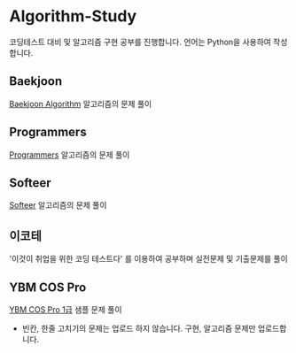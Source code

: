 # Algorithm-Study
코딩테스트 대비 및 알고리즘 구현 공부를 진행합니다.
언어는 Python을 사용하여 작성합니다.

## Baekjoon
[Baekjoon Algorithm](https://www.acmicpc.net/) 알고리즘의 문제 풀이

## Programmers
[Programmers](https://programmers.co.kr/learn/challenges) 알고리즘의 문제 풀이

## Softeer
[Softeer](https://softeer.ai/index.do) 알고리즘의 문제 풀이

## 이코테
'이것이 취업을 위한 코딩 테스트다' 를 이용하여 공부하며 실전문제 및 기출문제를 풀이

## YBM COS Pro
[YBM COS Pro 1급](https://www.ybmit.com/cos_pro/cos_pro_r_test.jsp) 샘플 문제 풀이
* 빈칸, 한줄 고치기의 문제는 업로드 하지 않습니다. 구현, 알고리즘 문제만 업로드합니다.
